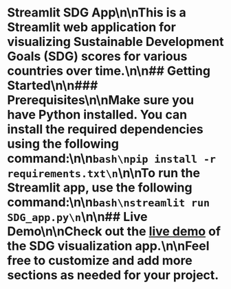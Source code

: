 # Streamlit SDG App\n\nThis is a Streamlit web application for visualizing Sustainable Development Goals (SDG) scores for various countries over time.\n\n## Getting Started\n\n### Prerequisites\n\nMake sure you have Python installed. You can install the required dependencies using the following command:\n\n```bash\npip install -r requirements.txt\n```\n\nTo run the Streamlit app, use the following command:\n\n```bash\nstreamlit run SDG_app.py\n```\n\n## Live Demo\n\nCheck out the [live demo](https://sdgapp-dzeuacfw9dubappe8akphls.streamlit.app/) of the SDG visualization app.\n\nFeel free to customize and add more sections as needed for your project.

